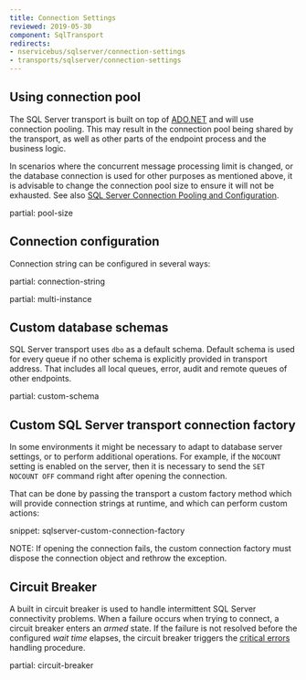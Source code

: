 ```yaml
---
title: Connection Settings
reviewed: 2019-05-30
component: SqlTransport
redirects:
- nservicebus/sqlserver/connection-settings
- transports/sqlserver/connection-settings
---
```


## Using connection pool

The SQL Server transport is built on top of [ADO.NET](https://docs.microsoft.com/en-us/dotnet/framework/data/adonet/index) and will use connection pooling. This may result in the connection pool being shared by the transport, as well as other parts of the endpoint process and the business logic. 

In scenarios where the concurrent message processing limit is changed, or the database connection is used for other purposes as mentioned above, it is advisable to change the connection pool size to ensure it will not be exhausted. See also [SQL Server Connection Pooling and Configuration](https://docs.microsoft.com/en-us/dotnet/framework/data/adonet/sql-server-connection-pooling).

partial: pool-size  


## Connection configuration

Connection string can be configured in several ways:

partial: connection-string


partial: multi-instance


## Custom database schemas

SQL Server transport uses `dbo` as a default schema. Default schema is used for every queue if no other schema is explicitly provided in transport address. That includes all local queues, error, audit and remote queues of other endpoints.

partial: custom-schema

## Custom SQL Server transport connection factory

In some environments it might be necessary to adapt to database server settings, or to perform additional operations. For example, if the `NOCOUNT` setting is enabled on the server, then it is necessary to send the `SET NOCOUNT OFF` command right after opening the connection.

That can be done by passing the transport a custom factory method which will provide connection strings at runtime, and which can perform custom actions:

snippet: sqlserver-custom-connection-factory

NOTE: If opening the connection fails, the custom connection factory must dispose the connection object and rethrow the exception.


## Circuit Breaker

A built in circuit breaker is used to handle intermittent SQL Server connectivity problems. When a failure occurs when trying to connect, a circuit breaker enters an *armed* state. If the failure is not resolved before the configured *wait time* elapses, the circuit breaker triggers the [critical errors](/nservicebus/hosting/critical-errors.md) handling procedure.

partial: circuit-breaker
